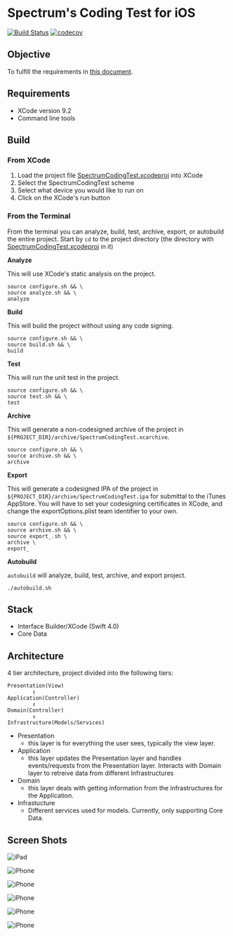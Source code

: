 # Spectrum's Coding Test for iOS

[![Build Status](https://travis-ci.org/popmedic/swift-spectrum-coding-test.svg?branch=master)](https://travis-ci.org/popmedic/swift-spectrum-coding-test)
[![codecov](https://codecov.io/gh/popmedic/swift-alpc/branch/master/graph/badge.svg)](https://codecov.io/gh/popmedic/swift-spectrum-coding-test)

## Objective

To fulfill the requirements in [this document](My_Spectrum_-_Xamarin_Test.pdf).

## Requirements

- XCode version 9.2
- Command line tools

## Build

### From XCode

1) Load the project file [SpectrumCodingTest.xcodeproj](SpectrumCodingTest.xcodeproj/) into XCode  
2) Select the SpectrumCodingTest scheme
3) Select what device you would like to run on
4) Click on the XCode's run button

### From the Terminal

From the terminal you can analyze, build, test, archive, export, or autobuild the entire project.  Start by `cd` to the project directory (the directory with [SpectrumCodingTest.xcodeproj](SpectrumCodingTest.xcodeproj/) in it)

**Analyze**

This will use XCode's static analysis on the project.

```
source configure.sh && \
source analyze.sh && \
analyze
```

**Build**

This will build the project without using any code signing.

```
source configure.sh && \
source build.sh && \
build
```

**Test**

This will run the unit test in the project.

```
source configure.sh && \
source test.sh && \
test
```

**Archive**

This will generate a non-codesigned archive of the project in `${PROJECT_DIR}/archive/SpectrumCodingTest.xcarchive`.

```
source configure.sh && \
source archive.sh && \
archive
```

**Export**

This will generate a codesigned IPA of the project in `${PROJECT_DIR}/archive/SpectrumCodingTest.ipa` for submittal to the iTunes AppStore.  You will have to set your codesigning certificates in XCode, and change the exportOptions.plist team identifier to your own. 

```
source configure.sh && \
source archive.sh && \
source export_.sh \
archive \
export_
```

**Autobuild**

`autobuild` will analyze, build, test, archive, and export project.

```
./autobuild.sh
```

## Stack

- Interface Builder/XCode (Swift 4.0)
- Core Data

## Architecture

4 tier architecture, project divided into the following tiers:

```
Presentation(View)  
        ↕️️  
Application(Controller)
        ↕️ 
Domain(Controller)
        ↕️
Infrastructure(Models/Services)
```

- Presentation
    - this layer is for everything the user sees, typically the view layer.
- Application
    - this layer updates the Presentation layer and handles events/requests from the Presentation layer. Interacts with Domain layer to retreive data from different Infrastructures
- Domain
    - this layer deals with getting information from the infrastructures for the Application.
- Infrastucture
    - Different services used for models.  Currently, only supporting Core Data.

## Screen Shots

![iPad](ScreenShots/ss1.png)

![iPhone](ScreenShots/ss2.png)

![iPhone](ScreenShots/ss3.png)

![iPhone](ScreenShots/ss4.png)

![iPhone](ScreenShots/ss5.png)

![iPhone](ScreenShots/ss6.png)
